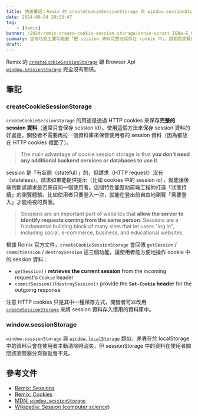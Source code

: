 ```yaml
---
title: 快速筆記：Remix 的 createCookieSessionStorage 與 window.sessionStorage 毫無關係
date: 2024-09-04 20:53:47
tag:
	- [Remix]
banner: /2024/remix-create-cookie-session-storage/annie-spratt-IENa-E_0nro-unsplash.jpg
summary: 這個功能主要功能是「把 session 資料完整地保存在 cookie 中」，跟關閉瀏覽器分頁後就消失的 window.sessionStorage 沒有任何關係。
draft: 
---
```


Remix 的 [`createCookieSessionStorage`](https://remix.run/docs/en/main/utils/sessions#createcookiesessionstorage) 跟 Browser Api [`window.sessionStorage`](https://developer.mozilla.org/en-US/docs/Web/API/Window/sessionStorage) 完全沒有關係。

## 筆記

### createCookieSessionStorage

`createCookieSessionStorage` 的用途是透過 HTTP cookies 來保存**完整的 session 資料**（通常只會保存 session id）。使用這個方法來保存 session 資料的好處是，開發者不需要再拉一個資料庫來保管使用者的 session 資料（因為都放在 HTTP cookies 裡面了）。

> The main advantage of cookie session storage is that **you don't need any additional backend services or databases to use it**.

session 是「有狀態（stateful）」的，但請求（HTTP request）沒有（stateless）。請求如果能提供提示（比如 cookies 中的 session id），就能讓後端判斷該請求是否來自同一個使用者。這個特性能幫助前端工程師打造「狀態持續」的瀏覽體驗。比如使用者只要登入一次，就能在登出前自由地瀏覽「需要登入」才能檢視的頁面。

> Sessions are an important part of websites that **allow the server to identify requests coming from the same person**. Sessions are a fundamental building block of many sites that let users "log in", including social, e-commerce, business, and educational websites.

根據 Remix 官方文件，`createCookieSessionStorage` 會回傳 `getSession` / `commitSession` / `destroySession` 這三個功能，讓使用者能方便地操作 cookie 中的 session 資料：

- `getSession()` **retrieves the current session** from the incoming request's `Cookie` header
- `commitSession()`/`destroySession()` provide the **`Set-Cookie` header** for the outgoing response

注意 HTTP cookies 只是其中一種保存方式，開發者可以改用 [`createSessionStorage`](https://remix.run/docs/en/main/utils/sessions#createsessionstorage) 來將 session 資料存入慣用的資料庫中。

### window.sessionStorage

`window.sessionStorage` 與 [`window.localStorage`](https://developer.mozilla.org/en-US/docs/Web/API/Window/localStorage) 類似，差異在於 localStorage 中的資料只會在使用者主動清除時消失，但 sessionStorage 中的資料在使用者關閉該瀏覽器分頁後就會不見。

## 參考文件

- [Remix: Sessions](https://remix.run/docs/en/main/utils/sessions)
- [Remix: Cookies](https://remix.run/docs/en/main/utils/cookies)
- [MDN: `window.sessionStorage`](https://developer.mozilla.org/en-US/docs/Web/API/Window/sessionStorage)
- [Wikipedia: Session (computer science)](https://en.wikipedia.org/wiki/Session_(computer_science))
